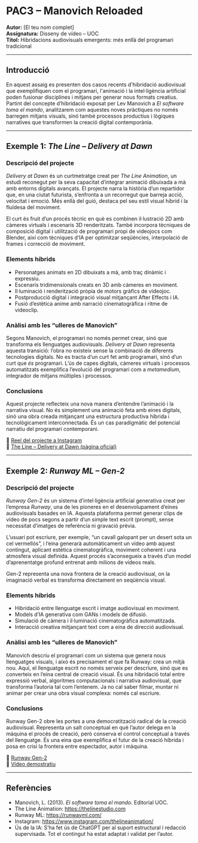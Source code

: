 # PAC3 – Manovich Reloaded

**Autor:** [El teu nom complet]  
**Assignatura:** Disseny de vídeo – UOC  
**Títol:** Hibridacions audiovisuals emergents: més enllà del programari tradicional

---

## Introducció

En aquest assaig es presenten dos casos recents d'hibridació audiovisual que exemplifiquen com el programari, l'animació i la intel·ligència artificial poden fusionar disciplines i mitjans per generar nous formats creatius. Partint del concepte d’hibridació exposat per Lev Manovich a *El software toma el mando*, analitzarem com aquestes noves pràctiques no només barregen mitjans visuals, sinó també processos productius i lògiques narratives que transformen la creació digital contemporània.

---

## Exemple 1: *The Line – Delivery at Dawn*

### Descripció del projecte

*Delivery at Dawn* és un curtmetratge creat per *The Line Animation*, un estudi reconegut per la seva capacitat d’integrar animació dibuixada a mà amb entorns digitals avançats. El projecte narra la història d’un repartidor que, en una ciutat futurista, s’enfronta a un recorregut que barreja acció, velocitat i emoció. Més enllà del guió, destaca pel seu estil visual híbrid i la fluïdesa del moviment.

El curt és fruit d’un procés tècnic en què es combinen il·lustració 2D amb càmeres virtuals i escenaris 3D renderitzats. També incorpora tècniques de composició digital i utilització de programari propi de videojocs com Blender, així com tècniques d’IA per optimitzar seqüències, interpolació de frames i correcció de moviment.

### Elements híbrids

- Personatges animats en 2D dibuixats a mà, amb traç dinàmic i expressiu.
- Escenaris tridimensionals creats en 3D amb càmeres en moviment.
- Il·luminació i renderització pròpia de motors gràfics de videojoc.
- Postproducció digital i integració visual mitjançant After Effects i IA.
- Fusió d’estètica anime amb narració cinematogràfica i ritme de videoclip.

### Anàlisi amb les “ulleres de Manovich”

Segons Manovich, el programari no només permet crear, sinó que transforma els llenguatges audiovisuals. *Delivery at Dawn* representa aquesta transició: l’obra no existeix sense la combinació de diferents tecnologies digitals. No es tracta d’un curt fet amb programari, sinó d’un curt que *és* programari. L’ús de capes digitals, càmeres virtuals i processos automatitzats exemplifica l’evolució del programari com a *metamedium*, integrador de mitjans múltiples i processos.

### Conclusions

Aquest projecte reflecteix una nova manera d’entendre l’animació i la narrativa visual. No és simplement una animació feta amb eines digitals, sinó una obra creada mitjançant una estructura productiva híbrida i tecnològicament interconnectada. És un cas paradigmàtic del potencial narratiu del programari contemporani.

🔗 [Reel del projecte a Instagram](https://www.instagram.com/reel/C4gLBx2O9Cy/)  
🔗 [The Line – Delivery at Dawn (pàgina oficial)](https://thelinestudio.com/work)

---

## Exemple 2: *Runway ML – Gen-2*

### Descripció del projecte

*Runway Gen-2* és un sistema d’intel·ligència artificial generativa creat per l’empresa *Runway*, una de les pioneres en el desenvolupament d’eines audiovisuals basades en IA. Aquesta plataforma permet generar clips de vídeo de pocs segons a partir d’un simple text escrit (prompt), sense necessitat d’imatges de referència ni gravació prèvia.

L’usuari pot escriure, per exemple, “un cavall galopant per un desert sota un cel vermellós”, i l’eina generarà automàticament un vídeo amb aquest contingut, aplicant estètica cinematogràfica, moviment coherent i una atmosfera visual definida. Aquest procés s’aconsegueix a través d’un model d’aprenentatge profund entrenat amb milions de vídeos reals.

Gen-2 representa una nova frontera de la creació audiovisual, on la imaginació verbal es transforma directament en seqüència visual.

### Elements híbrids

- Hibridació entre llenguatge escrit i imatge audiovisual en moviment.
- Models d’IA generativa com GANs i models de difusió.
- Simulació de càmera i il·luminació cinematogràfica automatitzada.
- Interacció creativa mitjançant text com a eina de direcció audiovisual.

### Anàlisi amb les “ulleres de Manovich”

Manovich descriu el programari com un sistema que genera nous llenguatges visuals, i això és precisament el que fa Runway: crea un mitjà nou. Aquí, el llenguatge escrit no només serveix per descriure, sinó que es converteix en l’eina central de creació visual. És una hibridació total entre expressió verbal, algoritmes computacionals i narrativa audiovisual, que transforma l’autoria tal com l’entenem. Ja no cal saber filmar, muntar ni animar per crear una obra visual complexa: només cal escriure.

### Conclusions

Runway Gen-2 obre les portes a una democratització radical de la creació audiovisual. Representa un salt conceptual en què l’autor delega en la màquina el procés de creació, però conserva el control conceptual a través del llenguatge. És una eina que exemplifica el futur de la creació híbrida i posa en crisi la frontera entre espectador, autor i màquina.

🔗 [Runway Gen-2](https://runwayml.com/gen2)  
🔗 [Vídeo demostratiu](https://www.youtube.com/watch?v=jJOQjS7Eo3I)

---

## Referències

- Manovich, L. (2013). *El software toma el mando*. Editorial UOC.  
- The Line Animation: https://thelinestudio.com  
- Runway ML: https://runwayml.com/  
- Instagram: https://www.instagram.com/thelineanimation/  
- Ús de la IA: S’ha fet ús de ChatGPT per al suport estructural i redacció supervisada. Tot el contingut ha estat adaptat i validat per l’autor.

